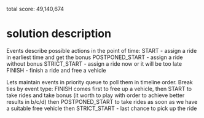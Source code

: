 total score: 49,140,674

# solution description
Events describe possible actions in the point of time:
START - assign a ride in earliest time and get the bonus
POSTPONED_START - assign a ride without bonus
STRICT_START - assign a ride now or it will be too late
FINISH - finish a ride and free a vehicle

Lets maintain events in priority queue to poll them in timeline order.
Break ties by event type: 
FINISH comes first to free up a vehicle, 
then START to take rides and take bonus (it worth to play with order to achieve better results in b/c/d)
then POSTPONED_START to take rides as soon as we have a suitable free vehicle
then STRICT_START - last chance to pick up the ride

